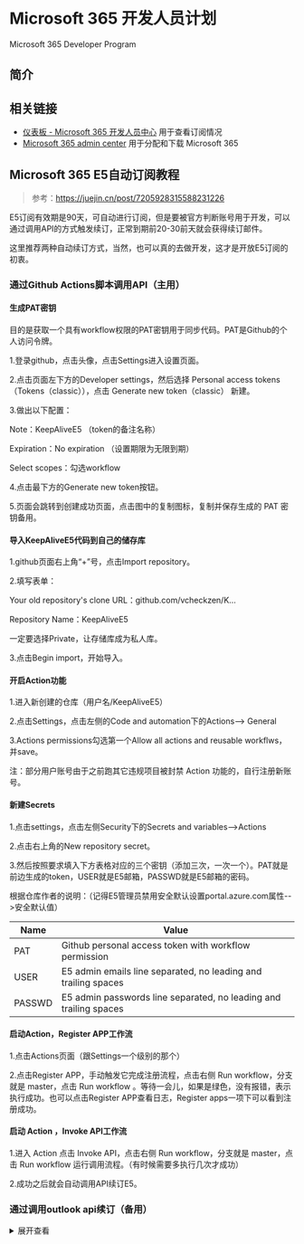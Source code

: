 # Microsoft 365 开发人员计划

Microsoft 365 Developer Program

## 简介

## 相关链接

- [仪表板 - Microsoft 365 开发人员中心](https://developer.microsoft.com/en-us/microsoft-365/profile) 用于查看订阅情况
- [Microsoft 365 admin center](https://portal.office.com/AdminPortal/Home#/homepage) 用于分配和下载 Microsoft 365

## Microsoft 365 E5自动订阅教程

> 参考：<https://juejin.cn/post/7205928315588231226>

E5订阅有效期是90天，可自动进行订阅，但是要被官方判断账号用于开发，可以通过调用API的方式触发续订，正常到期前20-30前天就会获得续订邮件。

这里推荐两种自动续订方式，当然，也可以真的去做开发，这才是开放E5订阅的初衷。

### 通过Github Actions脚本调用API（主用）

#### 生成PAT密钥
目的是获取一个具有workflow权限的PAT密钥用于同步代码。PAT是Github的个人访问令牌。

1.登录github，点击头像，点击Settings进入设置页面。

2.点击页面左下方的Developer settings，然后选择 Personal access tokens（Tokens（classic）），点击 Generate new token（classic） 新建。

3.做出以下配置：

Note：KeepAliveE5 （token的备注名称）

Expiration：No expiration （设置期限为无限到期）

Select scopes：勾选workflow

4.点击最下方的Generate new token按钮。

5.页面会跳转到创建成功页面，点击图中的复制图标，复制并保存生成的 PAT 密钥备用。

#### 导入KeepAliveE5代码到自己的储存库
1.github页面右上角“+”号，点击Import repository。

2.填写表单：

Your old repository's clone URL：github.com/vcheckzen/K…

Repository Name：KeepAliveE5

一定要选择Private，让存储库成为私人库。

3.点击Begin import，开始导入。

#### 开启Action功能
1.进入新创建的仓库（用户名/KeepAliveE5）

2.点击Settings，点击左侧的Code and automation下的Actions--> General

3.Actions permissions勾选第一个Allow all actions and reusable workflws，并save。

注：部分用户账号由于之前跑其它违规项目被封禁 Action 功能的，自行注册新账号。

#### 新建Secrets
1.点击settings，点击左侧Security下的Secrets and variables-->Actions

2.点击右上角的New repository secret。

3.然后按照要求填入下方表格对应的三个密钥（添加三次，一次一个）。PAT就是前边生成的token，USER就是E5邮箱，PASSWD就是E5邮箱的密码。

根据仓库作者的说明：（记得E5管理员禁用安全默认设置portal.azure.com属性-->安全默认值）

Name   |Value
-------|-----
PAT	   | Github personal access token with workflow permission
USER   | E5 admin emails line separated, no leading and trailing spaces
PASSWD | E5 admin passwords line separated, no leading and trailing spaces

#### 启动Action，Register APP工作流
1.点击Actions页面（跟Settings一个级别的那个）

2.点击Register APP，手动触发它完成注册流程，点击右侧 Run workflow，分支就是 master，点击 Run workflow 。等待一会儿，如果是绿色，没有报错，表示执行成功。也可以点击Register APP查看日志，Register apps一项下可以看到注册成功。

#### 启动 Action ，Invoke API工作流
1.进入 Action 点击 Invoke API，点击右侧 Run workflow，分支就是 master，点击 Run workflow 运行调用流程。（有时候需要多执行几次才成功）

2.成功之后就会自动调用API续订E5。

### 通过调用outlook api续订（备用）

<details>
<summary>展开查看</summary>
1.打开Microsoft Azure

2.点击新注册;

3.输入名称，(如：E5xuqi)，点击注册；

4.复制应用程序ID、对象ID、目录（租户）ID出来，后面要用；

5.左侧栏点击证书和密码，点击新客户端密码；

6.说明输入E5，截止期限选730days（2年，过期后再新建）,点击添加；

7.复制这个密码的值出来，后面要用；

8.左侧栏点击API权限，点击添加权限，点击Microsoft Graph，点击应用程序权限，在搜索框里输入mail；

9.点开mail，勾选前四个选项（除了mail.send），点击添加权限；

10.点击代表XXX授予管理员同意,然后点击是（只有有权限的管理员账号可以，如果前边使用的是普通用户，请登录管理员账户再确定）；

11.打开E5续订(这是浅忆大佬贡献的服务器和续订程序，表示感谢)

12.点击上方登陆，点击猫图标；

13.登陆github账号，点击绿色授权按钮，授权成功后，点击返回个人中心，点击不再弹出，点击确定；

14.点击获取回调地址，复制备用。

15.回到 Microsoft Azure

16.左侧栏点击应用注册，点击你的应用程序名；

17.点击添加重定向URL；

18.点击添加平台，右侧点击WEB，第一个输入框，粘贴刚获取的回调地址，点击配置；

19.打开E5续订 点击个人设置；

20.点击新建应用，输入名称，点击确定；

21.点击右侧配置，分别填上刚复制出来的应用程序ID、值、目录(租户)ID(第一个对应应用程序ID、第二个对应值、第三个对应目录ID），点击下一步；

22.设置调用时间（不用改也行）点击下一步；

23.子账号授权，（最好是新建不用的子账号）；

22.勾选代表组织同意，点击接受。
</details>
